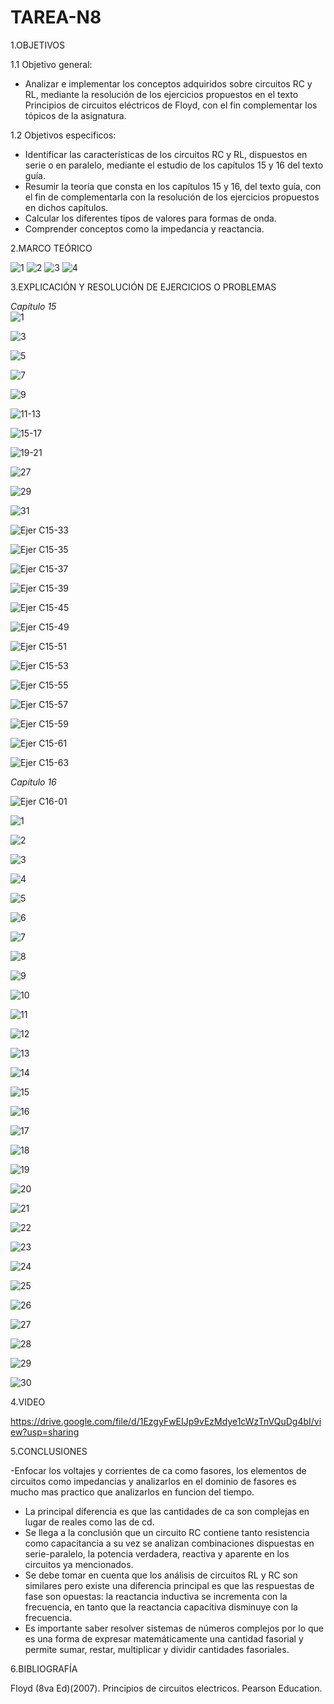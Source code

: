 # TAREA-N8




1.OBJETIVOS

1.1 Objetivo general:

- Analizar e implementar los conceptos adquiridos sobre circuitos RC y RL, mediante la resolución de los ejercicios propuestos en el texto Principios de circuitos eléctricos de Floyd, con el fin complementar los tópicos de la asignatura.

1.2 Objetivos especificos:

- Identificar las características de los circuitos RC y RL, dispuestos en serie o en paralelo, mediante el estudio de los capítulos 15 y 16 del texto guía.
- Resumir la teoría que consta en los capítulos 15 y 16, del texto guía, con el fin de complementarla con la resolución de los ejercicios propuestos en dichos capítulos.
- Calcular los diferentes tipos de valores para formas de onda.
- Comprender conceptos como la impedancia y reactancia.

2.MARCO TEÓRICO

![1](https://user-images.githubusercontent.com/117045943/218233698-5efcebb7-e00a-4098-98f3-6e9436d48046.jpg)
![2](https://user-images.githubusercontent.com/117045943/218233706-e093ce12-d143-4c9d-a0db-1bb556c26c6d.jpg)
![3](https://user-images.githubusercontent.com/117045943/218233709-016bd0a8-ac44-455a-84d7-612618e76be6.jpg)
![4](https://user-images.githubusercontent.com/117045943/218233712-39feb731-149e-4d51-97f0-e7df15d7728f.jpg)

3.EXPLICACIÓN Y RESOLUCIÓN DE EJERCICIOS O PROBLEMAS

_Capítulo 15_     
![1]( https://github.com/AlexMP98/Tarea-N8/blob/main/Imagenes/1.png ) 

![3]( https://github.com/AlexMP98/Tarea-N8/blob/main/Imagenes/3.png )  

![5]( https://github.com/AlexMP98/Tarea-N8/blob/main/Imagenes/5.png )   

![7]( https://github.com/AlexMP98/Tarea-N8/blob/main/Imagenes/7.png )   

![9]( https://github.com/AlexMP98/Tarea-N8/blob/main/Imagenes/9.png )   

![11-13]( https://github.com/AlexMP98/Tarea-N8/blob/main/Imagenes/11-13.png )    

![15-17]( https://github.com/AlexMP98/Tarea-N8/blob/main/Imagenes/15-17.png )   

![19-21]( https://github.com/AlexMP98/Tarea-N8/blob/main/Imagenes/19-21.png )  

![27]( https://github.com/AlexMP98/Tarea-N8/blob/main/Imagenes/27.png )    

![29]( https://github.com/AlexMP98/Tarea-N8/blob/main/Imagenes/29.png )   

![31]( https://github.com/AlexMP98/Tarea-N8/blob/main/Imagenes/31.png ) 

![Ejer C15-33](https://github.com/AlexMP98/Tarea-N8/blob/main/Imagenes/Ejer%2033-C15.png)

![Ejer C15-35](https://github.com/AlexMP98/Tarea-N8/blob/main/Imagenes/Ejer%2035-C15.png)

![Ejer C15-37](https://github.com/AlexMP98/Tarea-N8/blob/main/Imagenes/Ejer%2037-C15.png)

![Ejer C15-39](https://github.com/AlexMP98/Tarea-N8/blob/main/Imagenes/Ejer%2039-C15.png)

![Ejer C15-45](https://github.com/AlexMP98/Tarea-N8/blob/main/Imagenes/Ejer%2045-C15.png)

![Ejer C15-49](https://github.com/AlexMP98/Tarea-N8/blob/main/Imagenes/Ejer%2049-C15.png)

![Ejer C15-51](https://github.com/AlexMP98/Tarea-N8/blob/main/Imagenes/Ejer%2051-C15.png)

![Ejer C15-53](https://github.com/AlexMP98/Tarea-N8/blob/main/Imagenes/Ejer%2053-C15.png)

![Ejer C15-55](https://github.com/AlexMP98/Tarea-N8/blob/main/Imagenes/Ejer%2055-C15.png)

![Ejer C15-57](https://github.com/AlexMP98/Tarea-N8/blob/main/Imagenes/Ejer%2057-C15.png)

![Ejer C15-59](https://github.com/AlexMP98/Tarea-N8/blob/main/Imagenes/Ejer%2059-C15.png)

![Ejer C15-61](https://github.com/AlexMP98/Tarea-N8/blob/main/Imagenes/Ejer%2061-C15.png)

![Ejer C15-63](https://github.com/AlexMP98/Tarea-N8/blob/main/Imagenes/Ejer%2063-C15.png)

_Capítulo 16_

![Ejer C16-01](https://github.com/AlexMP98/Tarea-N8/blob/main/Imagenes/Ejer%201-C16.png)

![1]( https://github.com/AlexMP98/Tarea-N8/blob/main/Imagenes/1.PNG ) 

![2]( https://github.com/AlexMP98/Tarea-N8/blob/main/Imagenes/2.PNG ) 

![3]( https://github.com/AlexMP98/Tarea-N8/blob/main/Imagenes/3.PNG ) 

![4]( https://github.com/AlexMP98/Tarea-N8/blob/main/Imagenes/4.PNG ) 

![5]( https://github.com/AlexMP98/Tarea-N8/blob/main/Imagenes/5.PNG ) 

![6]( https://github.com/AlexMP98/Tarea-N8/blob/main/Imagenes/6.PNG ) 

![7]( https://github.com/AlexMP98/Tarea-N8/blob/main/Imagenes/7.PNG ) 

![8]( https://github.com/AlexMP98/Tarea-N8/blob/main/Imagenes/8.PNG ) 

![9]( https://github.com/AlexMP98/Tarea-N8/blob/main/Imagenes/9.PNG ) 

![10]( https://github.com/AlexMP98/Tarea-N8/blob/main/Imagenes/10.PNG ) 

![11]( https://github.com/AlexMP98/Tarea-N8/blob/main/Imagenes/11.PNG )

![12]( https://github.com/AlexMP98/Tarea-N8/blob/main/Imagenes/12.PNG ) 

![13]( https://github.com/AlexMP98/Tarea-N8/blob/main/Imagenes/13.PNG ) 

![14]( https://github.com/AlexMP98/Tarea-N8/blob/main/Imagenes/14.PNG ) 

![15]( https://github.com/AlexMP98/Tarea-N8/blob/main/Imagenes/15.PNG ) 

![16]( https://github.com/AlexMP98/Tarea-N8/blob/main/Imagenes/16.PNG ) 

![17]( https://github.com/AlexMP98/Tarea-N8/blob/main/Imagenes/17.PNG ) 

![18]( https://github.com/AlexMP98/Tarea-N8/blob/main/Imagenes/18.PNG ) 

![19]( https://github.com/AlexMP98/Tarea-N8/blob/main/Imagenes/19.PNG ) 

![20]( https://github.com/AlexMP98/Tarea-N8/blob/main/Imagenes/20.PNG ) 

![21]( https://github.com/AlexMP98/Tarea-N8/blob/main/Imagenes/21.PNG ) 

![22]( https://github.com/AlexMP98/Tarea-N8/blob/main/Imagenes/22.PNG ) 

![23]( https://github.com/AlexMP98/Tarea-N8/blob/main/Imagenes/23.PNG ) 

![24]( https://github.com/AlexMP98/Tarea-N8/blob/main/Imagenes/24.PNG ) 

![25]( https://github.com/AlexMP98/Tarea-N8/blob/main/Imagenes/25.PNG ) 

![26]( https://github.com/AlexMP98/Tarea-N8/blob/main/Imagenes/26.PNG )

![27]( https://github.com/AlexMP98/Tarea-N8/blob/main/Imagenes/27.PNG ) 

![28]( https://github.com/AlexMP98/Tarea-N8/blob/main/Imagenes/28.PNG ) 

![29]( https://github.com/AlexMP98/Tarea-N8/blob/main/Imagenes/29.PNG ) 

![30]( https://github.com/AlexMP98/Tarea-N8/blob/main/Imagenes/30.PNG ) 

4.VIDEO

https://drive.google.com/file/d/1EzgyFwEIJp9vEzMdye1cWzTnVQuDg4bI/view?usp=sharing

5.CONCLUSIONES

-Enfocar los voltajes y corrientes de ca como fasores, los elementos de circuitos como impedancias y analizarlos en el dominio de fasores es mucho mas practico que analizarlos en funcion del tiempo.
- La principal diferencia es que las cantidades de ca son complejas en lugar de reales como las de cd.
- Se llega a la conclusión que un circuito RC contiene tanto resistencia como capacitancia a su vez se analizan combinaciones dispuestas en serie-paralelo, la potencia verdadera, reactiva y aparente en los circuitos ya mencionados.
- Se debe tomar en cuenta que los análisis de circuitos RL y RC son similares pero existe una diferencia principal es que las respuestas de fase son opuestas: la reactancia inductiva se incrementa con la frecuencia, en tanto que la reactancia capacitiva disminuye con la frecuencia.
- Es importante saber resolver sistemas de números complejos por lo que es una forma de expresar matemáticamente una cantidad fasorial y permite sumar, restar, multiplicar y dividir cantidades fasoriales.

6.BIBLIOGRAFÍA

Floyd (8va Ed)(2007). Principios de circuitos electricos. Pearson Education.
